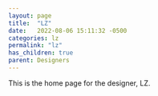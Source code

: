 ```yaml
---
layout: page
title:  "LZ"
date:   2022-08-06 15:11:32 -0500
categories: lz
permalink: "lz"
has_children: true
parent: Designers
---
```

This is the home page for the designer, LZ.
